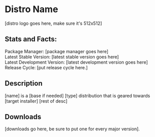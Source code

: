 # Distro Name

\[distro logo goes here, make sure it's 512x512\]

## Stats and Facts:
Package Manager: \[package manager goes here\]<br>
Latest Stable Version: \[latest stable version goes here\]<br>
Latest Development Version: \[latest development version goes here\]<br>
Release Cycle: \[put release cycle here.\]

## Description
\[name\] is a \[base if needed\] \[type\] distribution that is geared towards \[target installer\] \[rest of desc\]

## Downloads

\[downloads go here, be sure to put one for every major version\].

